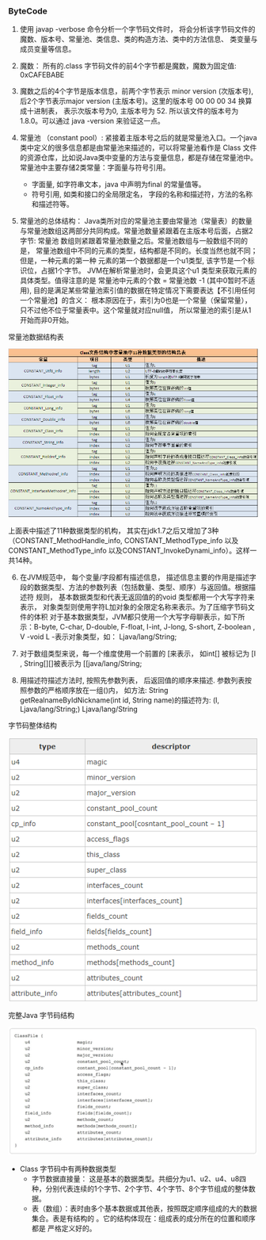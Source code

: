 ### ByteCode  


1. 使用 javap -verbose 命令分析一个字节码文件时， 将会分析该字节码文件的魔数、版本号、常量池、类信息、类的构造方法、类中的方法信息、
类变量与成员变量等信息。

2. 魔数： 所有的.class 字节码文件的前4个字节都是魔数，魔数为固定值: 0xCAFEBABE

3. 魔数之后的4个字节是版本信息，前两个字节表示 minor version (次版本号), 后2个字节表示major version (主版本号)。这里的版本号 00 00 00 34
换算成十进制表， 表示次版本号为0, 主版本号为 52. 所以该文件的版本号为 1.8.0。可以通过 java -version 来验证这一点。

4. 常量池 （constant pool）: 紧接着主版本号之后的就是常量池入口。一个java 类中定义的很多信息都是由常量池来描述的，可以将常量池看作是 Class
文件的资源仓库，比如说Java类中变量的方法与变量信息，都是存储在常量池中。常量池中主要存储2类常量：字面量与符号引用。
    * 字面量, 如字符串文本，java 中声明为final 的常量值等。
    * 符号引用, 如类和接口的全局限定名， 字段的名称和描述符，方法的名称和描述符等。

5. 常量池的总体结构： Java类所对应的常量池主要由常量池（常量表）的数量与常量池数组这两部分共同构成。常量池数量紧跟着在主版本号后面，占据2字节: 常量池
数组则紧跟着常量池数量之后。常量池数组与一般数组不同的是， 常量池数组中不同的元素的类型，结构都是不同的。长度当然也就不同；但是，一种元素的第一种
元素的第一个数据都是一个u1类型, 该字节是一个标识位，占据1个字节。 JVM在解析常量池时，会更具这个u1 类型来获取元素的具体类型。值得注意的是
常量池中元素的个数 = 常量池数 -1 (其中0暂时不适用), 目的是满足某些常量池索引值的数据在特定情况下需要表达【不引用任何一个常量池】的含义：
根本原因在于，索引为0也是一个常量（保留常量），只不过他不位于常量表中。这个常量就对应null值， 所以常量池的索引是从1开始而非0开始。

常量池数据结构表

![avatar](../../images/jvm/bytecode/2.PNG)

上面表中描述了11种数据类型的机构， 其实在jdk1.7之后又增加了3种（CONSTANT_MethodHandle_info, CONSTANT_MethodType_info 以及
 CONSTANT_MethodType_info 以及CONSTANT_InvokeDynami_info）。这样一共14种。

6. 在JVM规范中， 每个变量/字段都有描述信息， 描述信息主要的作用是描述字段的数据类型、方法的参数列表（包括数量、类型、顺序）与返回值。根据描述符
规则， 基本数据类型和代表无返回值的的void 类型都用一个大写字符来表示， 对象类型则使用字符L加对象的全限定名称来表示。为了压缩字节码文件的体积
对于基本数据类型，JVM都只使用一个大写字母聊表示，如下所示：B-byte, C-char, D-double, F-float, I-int, J-long, S-short, Z-boolean , V -void
L -表示对象类型，如： Ljava/lang/String;
 
7. 对于数组类型来说，每一个维度使用一个前置的 [来表示， 如int[] 被标记为 [I , String[][]被表示为 [[java/lang/String;

8. 用描述符描述方法时, 按照先参数列表， 后返回值的顺序来描述. 参数列表按照参数的严格顺序放在一组()内， 如方法: 
String getRealnameByIdNickname(int id, String name)的描述符为: (I, Ljava/lang/String;) Ljava/lang/String 

字节码整体结构

![avatar](../../images/jvm/bytecode/1.PNG)


完整Java 字节码结构

![avatar](../../images/jvm/bytecode/3.PNG)

* Class 字节码中有两种数据类型
  * 字节数据直接量： 这是基本的数据类型。共细分为u1、u2、u4、u8四种，分别代表连续的1个字节、2个字节、4个字节、8个字节组成的整体数据。
  * 表（数组）：表时由多个基本数据或其他表，按照既定顺序组成的大的数据集合。表是有结构的 。它的结构体现在：组成表的成分所在的位置和顺序都是
严格定义好的。
